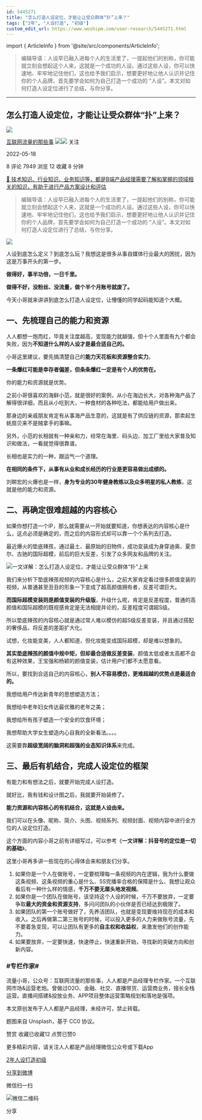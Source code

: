 ```yaml
---
id: 5445271
title: "怎么打造人设定位，才能让让受众群体“扑”上来？"
tags: ["2年", "人设打造", "初级"]
custom_edit_url: https://www.woshipm.com/user-research/5445271.html
---
```

import { ArticleInfo } from '@site/src/components/ArticleInfo';

<ArticleInfo
    author="互联网流量的那些事"
    authorLink="https://www.woshipm.com/u/1137678"
    published="2022-05-18"
    views={7949}
    comments={8}
    collects={12}
/>

> 编辑导语：人设早已融入进每个人的生活里了，一提起他们的别称，你可能就立刻会想起这个人来，这就是一个成功的人设。通过这些人设，你可以快速地、牢牢地记住他们，这也给予我们启示，想要更好地让他人认识并记住你的个人品牌，首先要学会如何为自己打造一个成功的 “人设”。本文对如何打造人设定位进行了总结，与你分享。

---

## 怎么打造人设定位，才能让让受众群体“扑”上来？

[![](https://image.woshipm.com/wp-files/2021/07/dGcen69doQdJTaQyOmVU.png!/both/72x72)](https://www.woshipm.com/u/1137678)

[互联网流量的那些事](https://www.woshipm.com/u/1137678) ![](https://static.woshipm.com/tag/1121_1@2x.png)![](https://static.woshipm.com/tag/2104_1@2x.png) 关注

2022-05-18

8 评论 7949 浏览 12 收藏 8 分钟

[🔗 技术知识、行业知识、业务知识等，都是B端产品经理需要了解和掌握的领域相关的知识，有助于进行产品方案设计和评估](https://ke.qidianla.com/courses/bcpm)

> 编辑导语：人设早已融入进每个人的生活里了，一提起他们的别称，你可能就立刻会想起这个人来，这就是一个成功的人设。通过这些人设，你可以快速地、牢牢地记住他们，这也给予我们启示，想要更好地让他人认识并记住你的个人品牌，首先要学会如何为自己打造一个成功的 “人设”。本文对如何打造人设定位进行了总结，与你分享。

![](https://image.yunyingpai.com/wp/2022/05/oHKR0p3PBpp3BJlTwrKf.jpg)

人设到底怎么定义？到底怎么玩？我想这是很多从事自媒体行业最大的困扰，因为这是万事开头的第一步。

**做得好，事半功倍，一日千里。**

**做得不好，没粉丝、没流量，做个半个月账号就废了。**

今天小哥就来讲讲到底怎么打造人设定位，让懵懂的同学起码能知道个大概。

## **一、先梳理自己的能力和资源**

人人都想一炮而红，毕竟关注度越高，变现能力就越强，但十个人里面有九个都会失败，因为**不知道什么样的人设才是最合适自己的。**

小哥这里建议，要先搞清楚自己的**能力天花板和资源整合实力**。

**一条爆红可能是幸存者偏差，但条条爆红一定是有个人的优势在。**

你的能力和资源就是优势。

之前小哥很喜欢的海鲜小范，就是很好的案例，从小在海边长大，对各种海产品了解得很详细，而且从小吃到大，一种食材的各种吃法，都能给用户做出来。

那身边的亲戚朋友肯定有从事海产品生意的，这就是有了供应链的资源，那卖起生蚝扇贝来不是贼拿手的事嘛。

另外，小范的长相就有一种亲和力，经常在海里、码头边、加工厂里给大家普及知识和做法，一看就觉得很靠谱。

长相也是实力的一种，跟运气一个道理。

**在相同的条件下，从事有从业和成长经历的行业是更容易做出成绩的。**

刘畊宏的火爆也是一样，**身为专业的30年健身教练以及众多明星的私人教练**，这就是他的能力和资源。

## **二、再确定很难超越的内容核心**

如果你想打造一个IP，那么就需要从一开始就要知道，你想表达的内容核心是什么，这点必须是确定的，而之后的内容形式却可以靠一个个系列去打造。

最近爆火的垫底辣孩，通过最土、最原始的旧物件，成功变装成为身穿迪奥、夏奈尔、古驰的国际超模，前后的巨大反差，引发了众多网友和品牌的关注。

![一文详解：怎么打造人设定位，才能让让受众群体“扑”上来](https://image.yunyingpai.com/wp/2022/05/itWrKMmzhYqxCAwsYN1Y.png)

我们来分析下垫底辣孩视频的内容核心是什么，之前大家肯定看过很多颜值变装的视频，从普通甚至丑丑的形象一下变成了超高颜值拥有者，反差可谓巨大。

**而国际超模变装则是颜值变装的升级版**，升级什么呢，肯定是反差程度，普通的高颜值和国际超模的既视感肯定是无法相提并论的，反差程度可谓超S级。

所以垫底辣孩的内容核心就是通过常人难以模仿的超S级反差变装，并且通过搭配的奢侈品，将反差的差距扩大化。

试想，化妆能变美，人人都知道，但化妆能变成国际超模，却是难以想象的。

**其实垫底辣孩的颜值中规中矩，但却最合适做反差变装**，颜值太低或者太高都不会有这种效果，王宝强和杨颖的颜值变装，估计用户们都不太愿意看。

所以，要找到合适自己的内容核心，**别人不容易模仿，更难超越的优势点是最适合的。**

我想给用户传达新青年的思想塑造方法；

我想给中老年妇女传达最优雅的老年之美；

我想给所有孩子塑造一个安全的饮食环境；

我想帮助大学女生塑造内心自我的全新看法。。。。

这需要靠**超级宽阔的脑洞和超强的业态知识体系**来完成。

## **三、最后有机结合，完成人设定位的框架**

有能力和有想法之后，就要开始完成人设打造。

就好比，我有钱和设计图之后，我就要开始装修了。

**能力资源和内容核心的有机结合，这就是人设由来。**

我们可以在头像、昵称、简介、头图、视频系列、视频封面、视频内容中进行全方位的人设定位打造。

这个方面的内容小哥之前有详细写过，可以参考《**一文详解：抖音号的定位是一切的基础**》。

这里小哥再多讲一些现在的心得体会来和朋友们分享。

1.  如果你是一个人在做账号，一定要梳理每一条视频的内在逻辑，我为什么要做这条视频、这条视频的重心是什么、5S完播率合格的保障是什么、我想让观众看后有一种什么样的情感，**千万不要无厘头地发视频**。
2.  如果你是一个团队在做账号，该坚持这个人设的时候，千万不要放弃，一定要争取**最大的资金和资源支持**，多问问团队的小伙伴是否已经达到极限了。
3.  如果团队的第一个账号做好了，先养活团队，也就是变现要维持现在的成本和收入。之后再做第二第三账号的时候，可以投入更多的人力来做账号流量，先不要着急变现，可以让团队有更多的**自主权和收益权**，来激发他们的创作能力。
4.  如果要放弃，一定要快速，快速停止，快速重新开始，寻找新的突破方向和创新内容。

### #专栏作家#

流量小哥，公众号：互联网流量的那些事，人人都是产品经理专栏作家。一个互联网市场&运营老炮。曾做过O2O、金融、社交、直播带货、运营商业务，擅长全栈运营。直播间搭建&投放业务、APP项目整体运营策略规划和落地是强项。

本文原创发布于人人都是产品经理，未经许可，禁止转载。

题图来自 Unsplash，基于 CC0 协议。

赞赏 收藏已收藏12 点赞已赞0

更多精彩内容，请关注人人都是产品经理微信公众号或下载App

[2年](https://www.woshipm.com/tag/2%e5%b9%b4)[人设打造](https://www.woshipm.com/tag/%e4%ba%ba%e8%ae%be%e6%89%93%e9%80%a0)[初级](https://www.woshipm.com/tag/%e5%88%9d%e7%ba%a7)

[分享到微博](https://service.weibo.com/share/share.php?appkey=2775287854&title=怎么打造人设定位，才能让让受众群体“扑”上来？&url=https://www.woshipm.com/user-research/5445271.html&pic=https://image.yunyingpai.com/wp/2022/05/oHKR0p3PBpp3BJlTwrKf.jpg)

微信扫一扫

![微信二维码](https://api.pwmqr.com/qrcode/create/?url=https://www.woshipm.com/user-research/5445271.html)

分享